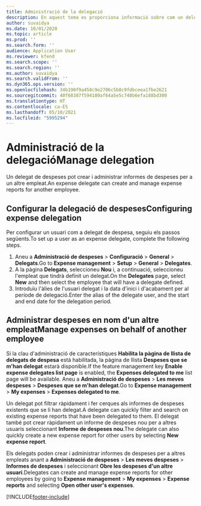 ```yaml
---
title: Administració de la delegació
description: En aquest tema es proporciona informació sobre com un delegat de despesa pot crear i administrar informes de despeses per a un altre empleat.
author: suvaidya
ms.date: 10/01/2020
ms.topic: article
ms.prod: ''
ms.search.form: ''
audience: Application User
ms.reviewer: kfend
ms.search.scope: ''
ms.search.region: ''
ms.author: suvaidya
ms.search.validFrom: ''
ms.dyn365.ops.version: ''
ms.openlocfilehash: 34b190f9a458c9e2706c5b8c9fdbceea1fbe2621
ms.sourcegitcommit: 40f68387f594180af64a5e5c748b6efa188bd300
ms.translationtype: HT
ms.contentlocale: ca-ES
ms.lasthandoff: 05/10/2021
ms.locfileid: "5995294"
---
```

# <a name="manage-delegation"></a><span data-ttu-id="30b6f-103">Administració de la delegació</span><span class="sxs-lookup"><span data-stu-id="30b6f-103">Manage delegation</span></span>
<span data-ttu-id="30b6f-104">Un delegat de despeses pot crear i administrar informes de despeses per a un altre empleat.</span><span class="sxs-lookup"><span data-stu-id="30b6f-104">An expense delegate can create and manage expense reports for another employee.</span></span>

## <a name="configuring-expense-delegation"></a><span data-ttu-id="30b6f-105">Configurar la delegació de despeses</span><span class="sxs-lookup"><span data-stu-id="30b6f-105">Configuring expense delegation</span></span>

<span data-ttu-id="30b6f-106">Per configurar un usuari com a delegat de despesa, seguiu els passos següents.</span><span class="sxs-lookup"><span data-stu-id="30b6f-106">To set up a user as an expense delegate, complete the following steps.</span></span> 
1. <span data-ttu-id="30b6f-107">Aneu a **Administració de despeses** > **Configuració** > **General** > **Delegats**.</span><span class="sxs-lookup"><span data-stu-id="30b6f-107">Go to **Expense management** > **Setup** > **General** > **Delegates**.</span></span> 
2. <span data-ttu-id="30b6f-108">A la pàgina **Delegats**, seleccioneu **Nou** i, a continuació, seleccioneu l'empleat que tindrà definit un delegat.</span><span class="sxs-lookup"><span data-stu-id="30b6f-108">On the **Delegates** page, select **New** and then select the employee that will have a delegate defined.</span></span> 
3. <span data-ttu-id="30b6f-109">Introduïu l'àlies de l'usuari delegat i la data d'inici i d'acabament per al període de delegació.</span><span class="sxs-lookup"><span data-stu-id="30b6f-109">Enter the alias of the delegate user, and the start and end date for the delegation period.</span></span>

## <a name="manage-expenses-on-behalf-of-another-employee"></a><span data-ttu-id="30b6f-110">Administrar despeses en nom d'un altre empleat</span><span class="sxs-lookup"><span data-stu-id="30b6f-110">Manage expenses on behalf of another employee</span></span>

<span data-ttu-id="30b6f-111">Si la clau d'administració de característiques **Habilita la pàgina de llista de delegats de despesa** està habilitada, la pàgina de llista **Despeses que se m'han delegat** estarà disponible.</span><span class="sxs-lookup"><span data-stu-id="30b6f-111">If the feature management key **Enable expense delegates list page** is enabled, the **Expenses delegated to me** list page will be available.</span></span> <span data-ttu-id="30b6f-112">Aneu a **Administració de despeses** > **Les meves despeses** > **Despeses que se m'han delegat**.</span><span class="sxs-lookup"><span data-stu-id="30b6f-112">Go to **Expense management** > **My expenses** > **Expenses delegated to me**.</span></span>

<span data-ttu-id="30b6f-113">Un delegat pot filtrar ràpidament i fer cerques als informes de despeses existents que se li han delegat.</span><span class="sxs-lookup"><span data-stu-id="30b6f-113">A delegate can quickly filter and search on existing expense reports that have been delegated to them.</span></span> <span data-ttu-id="30b6f-114">El delegat també pot crear ràpidament un informe de despeses nou per a altres usuaris seleccionant **Informe de despeses nou**.</span><span class="sxs-lookup"><span data-stu-id="30b6f-114">The delegate can also quickly create a new expense report for other users by selecting **New expense report**.</span></span>

<span data-ttu-id="30b6f-115">Els delegats poden crear i administrar informes de despeses per a altres empleats anant a **Administració de despeses** > **Les meves despeses** > **Informes de despeses** i seleccionant **Obre les despeses d'un altre usuari**.</span><span class="sxs-lookup"><span data-stu-id="30b6f-115">Delegates can create and manage expense reports for other employees by going to **Expense management** > **My expenses** > **Expense reports** and selecting **Open other user's expenses**.</span></span>


[!INCLUDE[footer-include](../includes/footer-banner.md)]
